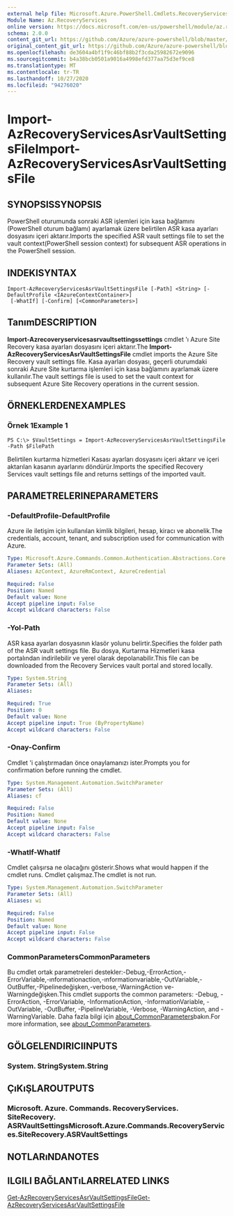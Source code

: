 ```yaml
---
external help file: Microsoft.Azure.PowerShell.Cmdlets.RecoveryServices.SiteRecovery.dll-Help.xml
Module Name: Az.RecoveryServices
online version: https://docs.microsoft.com/en-us/powershell/module/az.recoveryservices/import-azrecoveryservicesasrvaultsettingsfile
schema: 2.0.0
content_git_url: https://github.com/Azure/azure-powershell/blob/master/src/RecoveryServices/RecoveryServices/help/Import-AzRecoveryServicesAsrVaultSettingsFile.md
original_content_git_url: https://github.com/Azure/azure-powershell/blob/master/src/RecoveryServices/RecoveryServices/help/Import-AzRecoveryServicesAsrVaultSettingsFile.md
ms.openlocfilehash: de3604a4bf1f9c46bf88b2f3cda25982672e9096
ms.sourcegitcommit: b4a38bcb0501a9016a4998efd377aa75d3ef9ce8
ms.translationtype: MT
ms.contentlocale: tr-TR
ms.lasthandoff: 10/27/2020
ms.locfileid: "94276020"
---
```

# <span data-ttu-id="19109-101">Import-AzRecoveryServicesAsrVaultSettingsFile</span><span class="sxs-lookup"><span data-stu-id="19109-101">Import-AzRecoveryServicesAsrVaultSettingsFile</span></span>

## <span data-ttu-id="19109-102">SYNOPSIS</span><span class="sxs-lookup"><span data-stu-id="19109-102">SYNOPSIS</span></span>
<span data-ttu-id="19109-103">PowerShell oturumunda sonraki ASR işlemleri için kasa bağlamını (PowerShell oturum bağlamı) ayarlamak üzere belirtilen ASR kasa ayarları dosyasını içeri aktarır.</span><span class="sxs-lookup"><span data-stu-id="19109-103">Imports the specified ASR vault settings file to set the vault context(PowerShell session context) for subsequent ASR operations in the PowerShell session.</span></span> 

## <span data-ttu-id="19109-104">INDEKI</span><span class="sxs-lookup"><span data-stu-id="19109-104">SYNTAX</span></span>

```
Import-AzRecoveryServicesAsrVaultSettingsFile [-Path] <String> [-DefaultProfile <IAzureContextContainer>]
 [-WhatIf] [-Confirm] [<CommonParameters>]
```

## <span data-ttu-id="19109-105">Tanım</span><span class="sxs-lookup"><span data-stu-id="19109-105">DESCRIPTION</span></span>
<span data-ttu-id="19109-106">**Import-Azrecoveryservicesasrvaultsettingssettings** cmdlet 'ı Azure Site Recovery kasa ayarları dosyasını içeri aktarır.</span><span class="sxs-lookup"><span data-stu-id="19109-106">The **Import-AzRecoveryServicesAsrVaultSettingsFile** cmdlet imports the Azure Site Recovery vault settings file.</span></span> <span data-ttu-id="19109-107">Kasa ayarları dosyası, geçerli oturumdaki sonraki Azure Site kurtarma işlemleri için kasa bağlamını ayarlamak üzere kullanılır.</span><span class="sxs-lookup"><span data-stu-id="19109-107">The vault settings file is used to set the vault context for subsequent Azure Site Recovery operations in the current session.</span></span>

## <span data-ttu-id="19109-108">ÖRNEKLERDEN</span><span class="sxs-lookup"><span data-stu-id="19109-108">EXAMPLES</span></span>

### <span data-ttu-id="19109-109">Örnek 1</span><span class="sxs-lookup"><span data-stu-id="19109-109">Example 1</span></span>
```
PS C:\> $VaultSettings = Import-AzRecoveryServicesAsrVaultSettingsFile -Path $FilePath
```

<span data-ttu-id="19109-110">Belirtilen kurtarma hizmetleri Kasası ayarları dosyasını içeri aktarır ve içeri aktarılan kasanın ayarlarını döndürür.</span><span class="sxs-lookup"><span data-stu-id="19109-110">Imports the specified Recovery Services vault settings file and returns settings of the imported vault.</span></span>

## <span data-ttu-id="19109-111">PARAMETRELERINE</span><span class="sxs-lookup"><span data-stu-id="19109-111">PARAMETERS</span></span>

### <span data-ttu-id="19109-112">-DefaultProfile</span><span class="sxs-lookup"><span data-stu-id="19109-112">-DefaultProfile</span></span>
<span data-ttu-id="19109-113">Azure ile iletişim için kullanılan kimlik bilgileri, hesap, kiracı ve abonelik.</span><span class="sxs-lookup"><span data-stu-id="19109-113">The credentials, account, tenant, and subscription used for communication with Azure.</span></span>


```yaml
Type: Microsoft.Azure.Commands.Common.Authentication.Abstractions.Core.IAzureContextContainer
Parameter Sets: (All)
Aliases: AzContext, AzureRmContext, AzureCredential

Required: False
Position: Named
Default value: None
Accept pipeline input: False
Accept wildcard characters: False
```

### <span data-ttu-id="19109-114">-Yol</span><span class="sxs-lookup"><span data-stu-id="19109-114">-Path</span></span>
<span data-ttu-id="19109-115">ASR kasa ayarları dosyasının klasör yolunu belirtir.</span><span class="sxs-lookup"><span data-stu-id="19109-115">Specifies the folder path of the ASR vault settings file.</span></span>
<span data-ttu-id="19109-116">Bu dosya, Kurtarma Hizmetleri kasa portalından indirilebilir ve yerel olarak depolanabilir.</span><span class="sxs-lookup"><span data-stu-id="19109-116">This file can be downloaded from the Recovery Services vault portal and stored locally.</span></span>

```yaml
Type: System.String
Parameter Sets: (All)
Aliases:

Required: True
Position: 0
Default value: None
Accept pipeline input: True (ByPropertyName)
Accept wildcard characters: False
```

### <span data-ttu-id="19109-117">-Onay</span><span class="sxs-lookup"><span data-stu-id="19109-117">-Confirm</span></span>
<span data-ttu-id="19109-118">Cmdlet 'i çalıştırmadan önce onaylamanızı ister.</span><span class="sxs-lookup"><span data-stu-id="19109-118">Prompts you for confirmation before running the cmdlet.</span></span>

```yaml
Type: System.Management.Automation.SwitchParameter
Parameter Sets: (All)
Aliases: cf

Required: False
Position: Named
Default value: None
Accept pipeline input: False
Accept wildcard characters: False
```

### <span data-ttu-id="19109-119">-WhatIf</span><span class="sxs-lookup"><span data-stu-id="19109-119">-WhatIf</span></span>
<span data-ttu-id="19109-120">Cmdlet çalışırsa ne olacağını gösterir.</span><span class="sxs-lookup"><span data-stu-id="19109-120">Shows what would happen if the cmdlet runs.</span></span> <span data-ttu-id="19109-121">Cmdlet çalışmaz.</span><span class="sxs-lookup"><span data-stu-id="19109-121">The cmdlet is not run.</span></span>

```yaml
Type: System.Management.Automation.SwitchParameter
Parameter Sets: (All)
Aliases: wi

Required: False
Position: Named
Default value: None
Accept pipeline input: False
Accept wildcard characters: False
```

### <span data-ttu-id="19109-122">CommonParameters</span><span class="sxs-lookup"><span data-stu-id="19109-122">CommonParameters</span></span>
<span data-ttu-id="19109-123">Bu cmdlet ortak parametreleri destekler:-Debug,-ErrorAction,-ErrorVariable,-ınformationaction,-ınformationvariable,-OutVariable,-OutBuffer,-Pipelinedeğişken,-verbose,-WarningAction ve-Warningdeğişken.</span><span class="sxs-lookup"><span data-stu-id="19109-123">This cmdlet supports the common parameters: -Debug, -ErrorAction, -ErrorVariable, -InformationAction, -InformationVariable, -OutVariable, -OutBuffer, -PipelineVariable, -Verbose, -WarningAction, and -WarningVariable.</span></span> <span data-ttu-id="19109-124">Daha fazla bilgi için [about_CommonParameters](http://go.microsoft.com/fwlink/?LinkID=113216)bakın.</span><span class="sxs-lookup"><span data-stu-id="19109-124">For more information, see [about_CommonParameters](http://go.microsoft.com/fwlink/?LinkID=113216).</span></span>

## <span data-ttu-id="19109-125">GÖLGELENDIRICI</span><span class="sxs-lookup"><span data-stu-id="19109-125">INPUTS</span></span>

### <span data-ttu-id="19109-126">System. String</span><span class="sxs-lookup"><span data-stu-id="19109-126">System.String</span></span>

## <span data-ttu-id="19109-127">ÇıKıŞLAR</span><span class="sxs-lookup"><span data-stu-id="19109-127">OUTPUTS</span></span>

### <span data-ttu-id="19109-128">Microsoft. Azure. Commands. RecoveryServices. SiteRecovery. ASRVaultSettings</span><span class="sxs-lookup"><span data-stu-id="19109-128">Microsoft.Azure.Commands.RecoveryServices.SiteRecovery.ASRVaultSettings</span></span>

## <span data-ttu-id="19109-129">NOTLARıNDA</span><span class="sxs-lookup"><span data-stu-id="19109-129">NOTES</span></span>

## <span data-ttu-id="19109-130">ILGILI BAĞLANTıLAR</span><span class="sxs-lookup"><span data-stu-id="19109-130">RELATED LINKS</span></span>

[<span data-ttu-id="19109-131">Get-AzRecoveryServicesAsrVaultSettingsFile</span><span class="sxs-lookup"><span data-stu-id="19109-131">Get-AzRecoveryServicesAsrVaultSettingsFile</span></span>](./Get-AzRecoveryServicesAsrVaultSettingsFile.md)
